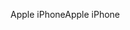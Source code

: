 <span data-ttu-id="f331c-101">Apple iPhone</span><span class="sxs-lookup"><span data-stu-id="f331c-101">Apple iPhone</span></span>